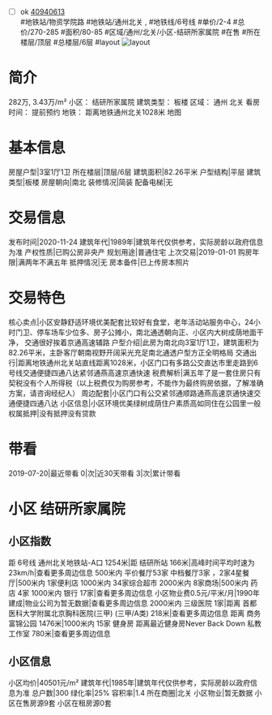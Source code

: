 - [ ] ok [40940613](https://bj.5i5j.com/ershoufang/40940613.html)  
 #地铁站/物资学院路 #地铁站/通州北关 ,  #地铁线/6号线
#单价/2-4 #总价/270-285 #面积/80-85   #区域/通州/北关/小区-结研所家属院 #在售 #所在楼层/顶层 #总楼层/6层 #layout 
![layout](http://image16.5i5j.com/erp/house/4094/40940613/huxing/fmbdohpie0807683.jpg_P5.jpg) 
# 简介 
 282万,  3.43万/m² 
小区： 结研所家属院
建筑类型： 板楼
区域： 通州 北关
看房时间： 提前预约
地铁： 距离地铁通州北关1028米 地图
# 基本信息 
 房屋户型|3室1厅1卫
所在楼层|顶层/6层
建筑面积|82.26平米
户型结构|平层
建筑类型|板楼
房屋朝向|南北
装修情况|简装
配备电梯|无
# 交易信息 
 发布时间|2020-11-24
建筑年代|1989年|建筑年代仅供参考，实际房龄以政府信息为准
产权性质|已购公房非央产
规划用途|普通住宅
上次交易|2019-01-01
购房年限|满两年不满五年
抵押情况|无
房本备件|已上传房本照片
# 交易特色 
 核心卖点|小区安静舒适环境优美配套比较好有食堂，老年活动站服务中心，24小时门卫、停车场车少位多、房子公摊小，南北通透朝向正、小区内大树成荫地面干净， 交通很好挨着京通高速辅路
户型介绍|此房为南北向3室1厅1卫，建筑面积为82.26平米，主卧客厅朝南视野开阔采光充足南北通透户型方正全明格局
交通出行|距离地铁通州北关站直线距离1028米，小区门口有多路公交直达市里走路到6号线交通便捷四通八达紧邻通燕高速京通快速
税费解析|满五年了是一套住房只有契税没有个人所得税（以上税费仅为购房参考，不能作为最终购房依据，了解准确方案，请咨询经纪人）
周边配套|小区门口有公交紧邻通顺路通燕高速京通快速交通便捷四通八达
小区信息|小区环境优美绿树成荫住户素质高如同住在公园里一般
权属抵押|没有抵押没有贷款
# 带看 
 2019-07-20|最近带看	 0|次|近30天带看	 3|次|累计带看
# 小区 结研所家属院
## 小区指数 
 距 6号线 通州北关地铁站-A口 1254米|距 结研所站 166米|高峰时间平均时速为23km/h|查看更多周边信息
500米内 平价餐厅53家
中档餐厅3家 ，2家4星餐厅|500米内 1家便利店
1000米内 34家综合超市
2000米内 8家商场|500米内 药店 4家
1000米内 银行 17家|查看更多周边信息
小区物业费0.5元/平米/月|1990年建成|物业公司为暂无数据|查看更多周边信息
2000米内 三级医院 1家|距离 首都医科大学附属北京胸科医院(三甲) (三甲/A类) 218米|查看更多周边信息
距离 商务富锦公园 1476米|1000米内 15家 健身房
距离最近健身房Never Back Down 私教工作室 780米|查看更多周边信息
## 小区信息 
 小区均价|40501元/m²
建筑年代|1985年|建筑年代仅供参考，实际房龄以政府信息为准
总户数|300
绿化率|25%
容积率|1.4
所在商圈|北关
小区物业|暂无数据
小区在售房源9套
小区在租房源0套
